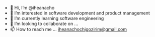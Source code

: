 - 👋 Hi, I’m @iheanacho
- 👀 I’m interested in software development and product management
- 🌱 I’m currently learning software engineering
- 💞️ I’m looking to collaborate on ...
- 📫 How to reach me ... iheanachochigozirim@gmail.com

<!---
iheanacho/iheanacho is a ✨ special ✨ repository because its `README.md` (this file) appears on your GitHub profile.
You can click the Preview link to take a look at your changes.
--->
